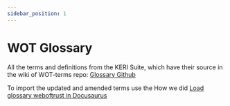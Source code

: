 ```yaml
---
sidebar_position: 1
---
```


# WOT Glossary

All the terms and definitions from the KERI Suite, which have their source in the wiki of WOT-terms repo: [Glossary Github](https://github.com/WebOfTrust/WOT-terms/wiki)

To import the updated and amended terms use the How we did [Load glossary weboftrust in Docusaurus](../How-we-did/load-glossary-weboftrust-in-docusaurus.mdhow-we-did/load-glossary-weboftrust-in-docusaurus)
